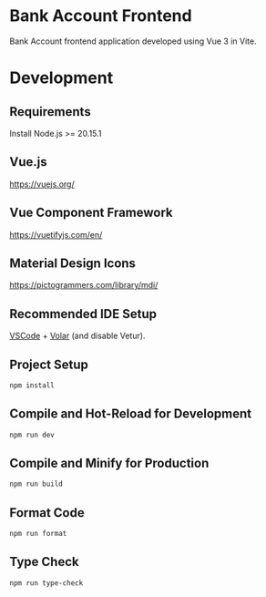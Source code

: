 # Bank Account Frontend

Bank Account frontend application developed using Vue 3 in Vite.

# Development

## Requirements

Install Node.js >= 20.15.1

## Vue.js

https://vuejs.org/

## Vue Component Framework

https://vuetifyjs.com/en/

## Material Design Icons

https://pictogrammers.com/library/mdi/

## Recommended IDE Setup

[VSCode](https://code.visualstudio.com/) + [Volar](https://marketplace.visualstudio.com/items?itemName=Vue.volar) (and disable Vetur).

## Project Setup

```sh
npm install
```

## Compile and Hot-Reload for Development

```sh
npm run dev
```

## Compile and Minify for Production

```sh
npm run build
```

## Format Code

```sh
npm run format
```

## Type Check

```sh
npm run type-check
```
